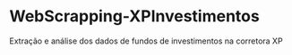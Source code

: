 # WebScrapping-XPInvestimentos
Extração e análise dos dados de fundos de investimentos na corretora XP
